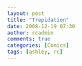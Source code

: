 ```yaml
---
layout: post
title: "Trepidation"
date: 2008-12-19 07:30
author: rcadmin
comments: true
categories: [Comics]
tags: [ashley, rc]
---
```

<a href="http://bitsmack.com/comics/2008/12/19/trepidation/"><img src="http://dl.bitsmack.com/uploads/2008/12/20081219.jpg" alt="" title="Why is my life so hard!!" class="alignnone size-full wp-image-1526" /></a>
